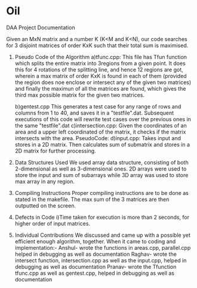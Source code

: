 # Oil
DAA Project Documentation

Given an MxN matrix and a number K (K<M and K<N), our code searches for 3 disjoint matrices of order KxK such that their total sum is maximised.

1. Pseudo Code of the Algorithm
	a)tfunc.cpp:
		This file has Tfun function which splits the entire matrix into 3regions from a given point. It does this for 4 rotations of the splitting line, and hence 12 regions are got, wherein a max matrix of order KxK is found in each of them (provided the region does noe enclose or intersect any of the given two matrices) and finally the maximun of all the matrices are found, which gives the third max possible matrix for the given two matrices.

	b)gentest.cpp
		This generates a test case for any range of rows and columns from 1 to 40, and saves it in a "testfile".dat. Subsequent executions of this code will rewrite test cases over the previous ones in the same "testfile".dat
	c)intersection.cpp:
		Given the coordinates of an area and a upper left coordinated of the matrix, it checks if the matrix intersects with the area.
		PseudoCode:
	d)input.cpp:
		Takes input and stores in a 2D matrix. Then calculates sum of submatrix and stores in a 2D matrix for further processing.

2. Data Structures Used
	We used array data structure, consisting of both 2-dimensional as well as 3-dimensional ones.
	2D arrays were used to store the input and sum of subarrays while 3D array was used to store max array in any region.

3. Compiling Instructions
	Proper compiling instructions are to be done as stated in the makefile. The max sum of the 3 matrices are then outputted on the screen.

4. Defects in Code
	i)Time taken for execution is more than 2 seconds, for higher order of input matrices.

5. Individual Contributions
	We discussed and came up with a possible yet efficient enough algorithm, together. When it came to coding and implementation:-
	Anshul- wrote the functions in areas.cpp, parallel.cpp helped in debugging as well as documentation
	Raghav- wrote the intersect function, intersection.cpp as well as the input.cpp, helped in debugging as well as documentation
	Pranav- wrote the Tfunction tfunc.cpp as well as gentest.cpp, helped in debugging as well as documentation
